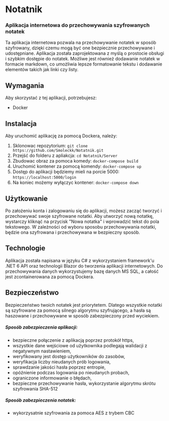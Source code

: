 # Notatnik 
### Aplikacja internetowa do przechowywania szyfrowanych notatek

Ta aplikacja internetowa pozwala na przechowywanie notatek w sposób szyfrowany,
dzięki czemu mogą być one bezpiecznie przechowywane i udostępniane. Aplikacja została zaprojektowana z myślą
o prostocie obsługi i szybkim dostępie do notatek. Możliwe jest również dodawanie notatek w formacie markdown,
co umożliwia lepsze formatowanie tekstu i dodawanie elementów takich jak linki czy listy.

## Wymagania
Aby skorzystać z tej aplikacji, potrzebujesz:
* Docker

## Instalacja
Aby uruchomić aplikację za pomocą Dockera, należy:
1. Sklonowac repozytorium: `git clone https://github.com/Smoleckk/Notatnik.git`
2. Przejść do folderu z apliakcja: `cd Notatnik/Server`
3. Zbudowac obraz za pomoca komedy: `docker-compose build`
4. Uruchomić kontener za pomocą komendy: `docker-compose up`
5. Dostęp do aplikacji będziemy mieli na porcie 5000: `https://localhost:5000/login`
6. Na koniec możemy wyłączyc kontener: `docker-compose down`


## Użytkowanie
Po założeniu konta i zalogowaniu się do aplikacji, możesz zacząć tworzyć i przechowywać swoje szyfrowane notatki.
Aby utworzyć nową notatkę, wystarczy kliknąć na przycisk "Nowa notatka" i wprowadzić tekst do pola tekstowego.
W zależności od wyboru sposobu przechowywania notatki, będzie ona szyfrowana i przechowywana w bezpieczny sposób.

## Technologie
Aplikacja została napisana w języku C# z wykorzystaniem framework'u .NET 6 API oraz technologii Blazor do tworzenia aplikacji internetowych.
Do przechowywania danych wykorzystujemy bazę danych MS SQL, a całość jest zcontainerowana za pomocą Dockera.

## Bezpieczeństwo
Bezpieczeństwo twoich notatek jest priorytetem. Dlatego wszystkie notatki są szyfrowane za pomocą silnego algorytmu szyfrującego,
a hasła są haszowane i przechowywane w sposób zabezpieczony przed wyciekiem.

##### Sposób zabezpieczenia aplikacji:
* bezpieczne połączenie z aplikacją poprzez protokół https,
* wszystkie dane wejściowe od użytkownika podlegają walidacji z negatywnym nastawieniem,
* weryfikowany jest dostęp użytkowników do zasobów,
* weryfikacja liczby nieudanych prób logowania,
* sprawdzanie jakości hasła poprzez entropie,
* opóźnienie podczas logowania po nieudanych probach,
* ograniczone informowanie o błędach,
* bezpieczne przechowywanie hasła, wykorzystanie algorytmu skrótu szyfrowania SHA-512

##### Sposób zabezpieczenia notatek:
* wykorzysatnie szyfrowania za pomoca AES z trybem CBC

